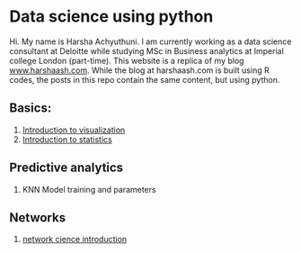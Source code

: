 # Data science using python
Hi. My name is Harsha Achyuthuni. I am currently working as a data science consultant at Deloitte while studying MSc in Business analytics at Imperial college London (part-time). This website is a replica of my blog www.harshaash.com. While the blog at harshaash.com is built using R codes, the posts in this repo contain the same content, but using python.  

## Basics:
1. [Introduction to visualization](https://harshaash.github.io/ClassificationModels/Basics/Data%20visualization%20part%201.html)  
2. [Introduction to statistics](https://harshaash.github.io/ClassificationModels/Basics/Statistics%20basics%20part%201.html)  
 
## Predictive analytics
1. KNN Model training and parameters

## Networks
1. [network cience introduction](https://harshaash.github.io/ClassificationModels/Networks/Network%20Science.html)
